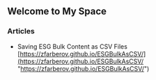 ## Welcome to My Space

### Articles

*  Saving ESG Bulk Content as CSV Files [https://zfarberov.github.io/ESGBulkAsCSV/](https://zfarberov.github.io/ESGBulkAsCSV/ "https://zfarberov.github.io/ESGBulkAsCSV/")
